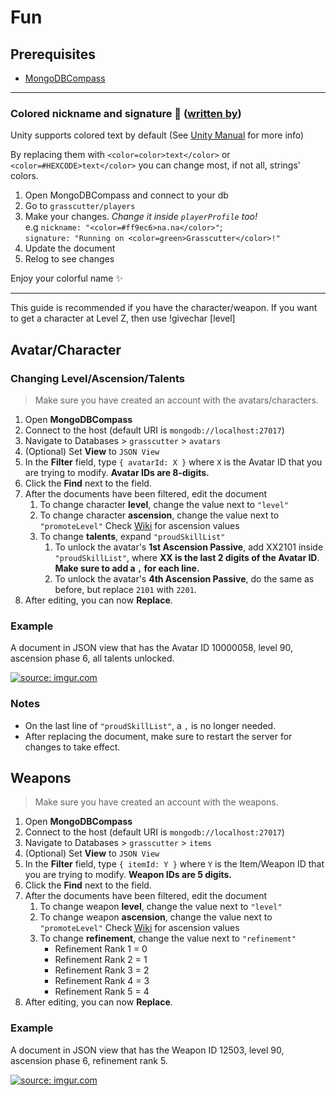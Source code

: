 # Fun
## Prerequisites
- [MongoDBCompass](https://www.mongodb.com/try/download/compass)

***

### Colored nickname and signature :peacock: ([written by](https://github.com/actuallyeunha))
Unity supports colored text by default (See [Unity Manual](https://docs.unity3d.com/Packages/com.unity.ugui@1.0/manual/StyledText.html) for more info)

By replacing them with `<color=color>text</color>` or `<color=#HEXCODE>text</color>` you can change most, if not all, strings' colors.


1. Open MongoDBCompass and connect to your db
2. Go to `grasscutter/players`
3. Make your changes. *Change it inside `playerProfile` too!* <br>
        e.g  `nickname: "<color=#ff9ec6>na.na</color>"`; <br>
        `signature: "Running on <color=green>Grasscutter</color>!"`
4. Update the document
5. Relog to see changes

Enjoy your colorful name :sparkles:


***
This guide is recommended if you have the character/weapon. If you want to get a character at Level Z, then use !givechar <avatarID> [level]
## Avatar/Character
### Changing Level/Ascension/Talents
> Make sure you have created an account with the avatars/characters.
1. Open **MongoDBCompass**
2. Connect to the host (default URI is `mongodb://localhost:27017`)
3. Navigate to Databases > `grasscutter` > `avatars`
4. (Optional) Set **View** to `JSON View`
5. In the **Filter** field, type `{ avatarId: X }` where `X` is the Avatar ID that you are trying to modify. **Avatar IDs are 8-digits.**
6. Click the **Find** next to the field. 
7. After the documents have been filtered, edit the document
	1. To change character **level**, change the value next to `"level"`
	2. To change character **ascension**, change the value next to `"promoteLevel"`
		 Check [Wiki](https://genshin-impact.fandom.com/wiki/Characters#:~:text=one%20Acquaint%20Fate.-,Ascension%20Phase,-Max%20Char.%20Level) for ascension values
	3. To change **talents**, expand `"proudSkillList"`
		1. To unlock the avatar's **1st Ascension Passive**, add XX2101 inside `"proudSkillList"`, where **XX is the last 2 digits of the Avatar ID**. **Make sure to add a `,` for each line.** 
		2. To unlock the avatar's **4th Ascension Passive**, do the same as before, but replace `2101` with `2201`.
8. After editing, you can now **Replace**.

### Example
A document in JSON view that has the Avatar ID 10000058, level 90, ascension phase 6, all talents unlocked.

<a href="https://imgur.com/ZJf6L3K"><img src="https://i.imgur.com/ZJf6L3K.png" title="source: imgur.com" /></a>


### Notes
- On the last line of `"proudSkillList"`, a `,` is no longer needed. 
- After replacing the document, make sure to restart the server for changes to take effect. 


## Weapons
> Make sure you have created an account with the weapons.
1. Open **MongoDBCompass**
2. Connect to the host (default URI is `mongodb://localhost:27017`)
3. Navigate to Databases > `grasscutter` > `items`
4. (Optional) Set **View** to `JSON View`
5. In the **Filter** field, type `{ itemId: Y }` where `Y` is the Item/Weapon ID that you are trying to modify. **Weapon IDs are 5 digits.**
6. Click the **Find** next to the field. 
7. After the documents have been filtered, edit the document
	1. To change weapon **level**, change the value next to `"level"`
	2. To change weapon **ascension**, change the value next to `"promoteLevel"`
		 Check [Wiki](https://genshin-impact.fandom.com/wiki/Weapons#:~:text=reaching%202nd%20Ascension.-,Ascension%20Phase,-Max%20Weapon%20Level) for ascension values
	3. To change **refinement**, change the value next to `"refinement"`
		* Refinement Rank 1 = 0
		* Refinement Rank 2 = 1
		* Refinement Rank 3 = 2
		* Refinement Rank 4 = 3
		* Refinement Rank 5 = 4
8. After editing, you can now **Replace**.

### Example
A document in JSON view that has the Weapon ID 12503, level 90, ascension phase 6, refinement rank 5.

<a href="https://imgur.com/b8yW79b"><img src="https://i.imgur.com/b8yW79b.png" title="source: imgur.com" /></a>
